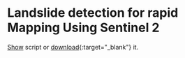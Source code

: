 # Landslide detection for rapid Mapping Using Sentinel 2

<a href="#" id='togglescript'>Show</a> script or [download](script_landslides_det.js){:target="_blank"} it.
<div id='script_view' style="display:none">
{% highlight javascript %}
      {% include_relative script.js %}
{% endhighlight %}
</div>
